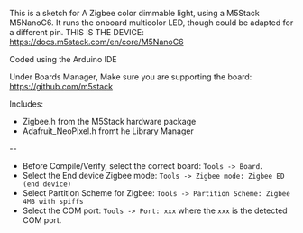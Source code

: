 This is a sketch for A Zigbee color dimmable light, using a M5Stack M5NanoC6.
It runs the onboard multicolor LED, though could be adapted for a different pin.
THIS IS THE DEVICE: https://docs.m5stack.com/en/core/M5NanoC6

Coded using the Arduino IDE

Under Boards Manager, Make sure you are supporting the board: 
https://github.com/m5stack

Includes: 
* Zigbee.h from the M5Stack hardware package
* Adafruit_NeoPixel.h fromt he Library Manager

--
* Before Compile/Verify, select the correct board: `Tools -> Board`.
* Select the End device Zigbee mode: `Tools -> Zigbee mode: Zigbee ED (end device)`
* Select Partition Scheme for Zigbee: `Tools -> Partition Scheme: Zigbee 4MB with spiffs`
* Select the COM port: `Tools -> Port: xxx` where the `xxx` is the detected COM port.
